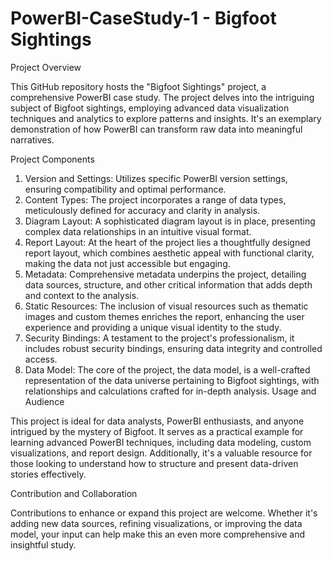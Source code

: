 # PowerBI-CaseStudy-1 - Bigfoot Sightings
Project Overview

This GitHub repository hosts the "Bigfoot Sightings" project, a comprehensive PowerBI case study. The project delves into the intriguing subject of Bigfoot sightings, employing advanced data visualization techniques and analytics to explore patterns and insights. It's an exemplary demonstration of how PowerBI can transform raw data into meaningful narratives.

Project Components

1. Version and Settings: Utilizes specific PowerBI version settings, ensuring compatibility and optimal performance.
2. Content Types: The project incorporates a range of data types, meticulously defined for accuracy and clarity in analysis.
3. Diagram Layout: A sophisticated diagram layout is in place, presenting complex data relationships in an intuitive visual format.
4. Report Layout: At the heart of the project lies a thoughtfully designed report layout, which combines aesthetic appeal with functional clarity, making the data not just accessible but engaging.
5. Metadata: Comprehensive metadata underpins the project, detailing data sources, structure, and other critical information that adds depth and context to the analysis.
6. Static Resources: The inclusion of visual resources such as thematic images and custom themes enriches the report, enhancing the user experience and providing a unique visual identity to the study.
7. Security Bindings: A testament to the project's professionalism, it includes robust security bindings, ensuring data integrity and controlled access.
8. Data Model: The core of the project, the data model, is a well-crafted representation of the data universe pertaining to Bigfoot sightings, with relationships and calculations crafted for in-depth analysis.
Usage and Audience

This project is ideal for data analysts, PowerBI enthusiasts, and anyone intrigued by the mystery of Bigfoot. It serves as a practical example for learning advanced PowerBI techniques, including data modeling, custom visualizations, and report design. Additionally, it's a valuable resource for those looking to understand how to structure and present data-driven stories effectively.

Contribution and Collaboration

Contributions to enhance or expand this project are welcome. Whether it's adding new data sources, refining visualizations, or improving the data model, your input can help make this an even more comprehensive and insightful study.

